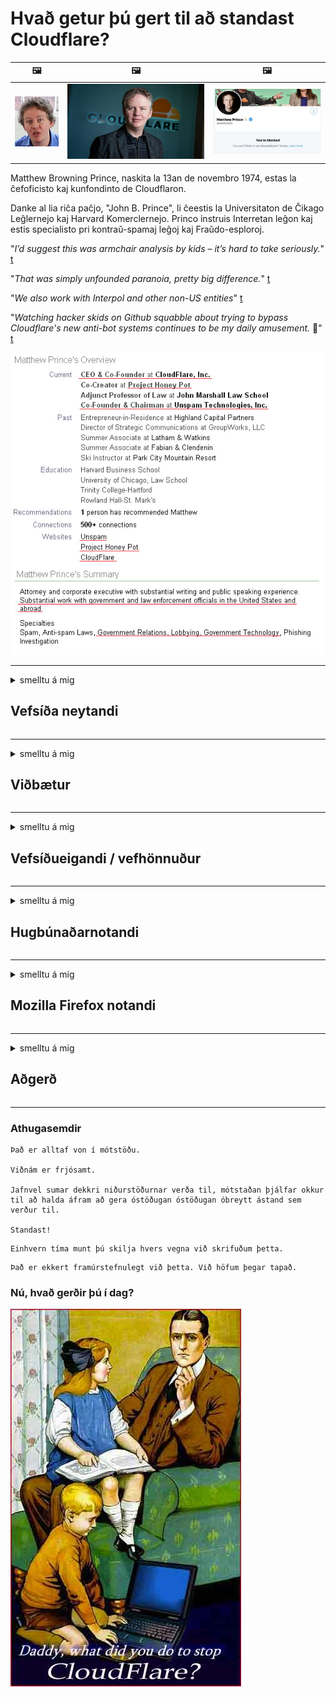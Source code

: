 # Hvað getur þú gert til að standast Cloudflare?

| 🖼 | 🖼 | 🖼 |
| --- | --- | --- |
| ![](../image/matthew_prince_teen.jpg) | ![](../image/matthew_prince.jpg) | ![](../image/blockedbymatthewprince.jpg) |


Matthew Browning Prince, naskita la 13an de novembro 1974, estas la ĉefoficisto kaj kunfondinto de Cloudflaron.

Danke al lia riĉa paĉjo, "John B. Prince", li ĉeestis la Universitaton de Ĉikago Leĝlernejo kaj Harvard Komerclernejo.
Princo instruis Interretan leĝon kaj estis specialisto pri kontraŭ-spamaj leĝoj kaj Fraŭdo-esploroj.


"*I’d suggest this was armchair analysis by kids – it’s hard to take seriously.*" [t](https://www.theguardian.com/technology/2015/nov/19/cloudflare-accused-by-anonymous-helping-isis)

"*That was simply unfounded paranoia, pretty big difference.*"  [t](https://twitter.com/xxdesmus/status/992757936123359233)

"*We also work with Interpol and other non-US entities*" [t](https://twitter.com/eastdakota/status/1203028504184360960)

"*Watching hacker skids on Github squabble about trying to bypass Cloudflare's new anti-bot systems continues to be my daily amusement.* 🍿" [t](https://twitter.com/eastdakota/status/1273277839102656515)


![](../image/whoismp.jpg)

---


<details>
<summary>smelltu á mig

## Vefsíða neytandi
</summary>


- Ef vefsíðan sem þér líkar við notar Cloudflare, segðu þeim að nota ekki Cloudflare.
  - Að væla á samfélagsmiðlum eins og Facebook, Reddit, Twitter eða Mastodon skiptir engu máli. [Aðgerðir eru háværari en hashtags.](https://twitter.com/phyzonloop/status/1274132092490862594)
  - Reyndu að hafa samband við eiganda vefsíðunnar ef þú vilt gera þig gagnlegan.

[Cloudflare sagði](https://github.com/Eloston/ungoogled-chromium/issues/783):
```
Við mælum með að þú leitir til stjórnendanna varðandi tiltekna þjónustu eða vefsvæði sem þú lendir í og ​​deilir reynslu þinni.
```

[Ef þú biður ekki um það, veit eigandi vefsíðunnar aldrei þetta vandamál.](../PEOPLE.md)

![](../image/liberapay.jpg)

[Vel heppnað dæmi](https://counterpartytalk.org/t/turn-off-cloudflare-on-counterparty-co-plz/164/5).<br>
Ertu með vandamál? [Lyftu röddinni núna.](https://github.com/maraoz/maraoz.github.io/issues/1) Dæmi hér að neðan.

```
Þú ert bara að hjálpa til við ritskoðun fyrirtækja og fjöldaeftirlit.
http://crimeflare.eu.org
```

```
Vefsíðan þín er í persónuverndarmisnotuðum garði CloudFlare.
http://crimeflare.eu.org
```

- Taktu þér tíma til að lesa persónuverndarstefnu vefsíðunnar.
  - ef vefsíðan er á bak við Cloudflare eða vefsíða notar þjónustu sem tengist Cloudflare.

Það verður að útskýra hvað „Cloudflare“ er og biðja um leyfi til að deila gögnum þínum með Cloudflare. Brestur á því mun hafa í för með sér trúnaðarbrest og forðast skal viðkomandi vefsíðu.

[Viðunandi dæmi um persónuvernd er hér](https://archive.is/bDlTz) ("Subprocessors" > "Entity Name")

```
Ég hef lesið persónuverndarstefnu þína og ég finn ekki orðið Cloudflare.
Ég neita að deila gögnum með þér ef þú heldur áfram að færa gögnin mín til Cloudflare.
http://crimeflare.eu.org
```

Þetta er dæmi um persónuverndarstefnu sem hefur ekki orðið Cloudflare.
[Liberland Jobs](https://archive.is/daKIr) [privacy policy](https://docsend.com/view/feiwyte):

![](../image/cfwontobey.jpg)

Cloudflare hefur sína persónuverndarstefnu.
[Cloudflare elskar doxxing fólk.](https://www.reddit.com/r/GamerGhazi/comments/2s64fe/be_wary_reporting_to_cloudflare/)

Hér er gott dæmi um skráningarform á vefsíðu.
AFAIK, núll vefsíða gerðu þetta. Ætlarðu að treysta þeim?

```
Með því að smella á „Skráðu þig fyrir XYZ“ samþykkirðu þjónustuskilmála okkar og persónuverndaryfirlýsingu.
Þú samþykkir einnig að deila gögnum þínum með Cloudflare og samþykkir einnig persónuverndaryfirlýsingu cloudflare.
Ef Cloudflare lekur upplýsingum þínum eða leyfir þér ekki að tengjast netþjónum okkar, þá er það ekki okkur að kenna. [*]

[ Skráðu þig ] [ ég er ósammála ]
```
[*] [PEOPLE.md](../PEOPLE.md)


- Reyndu að nota ekki þjónustu þeirra. Mundu að Cloudflare fylgist með þér.
  - ["I'm in your TLS, sniffin' your passworz"](../image/iminurtls.jpg)

- Leitaðu að annarri vefsíðu. Það eru valkostir og tækifæri á internetinu!

- Sannfærðu vini þína um að nota Tor daglega.
  - Nafnleynd ætti að vera staðall opins internets!
  - [Athugaðu að Tor verkefnið mislíkar þetta verkefni.](../HISTORY.md)

</details>

------

<details>
<summary>smelltu á mig

## Viðbætur
</summary>

- Ef vafrinn þinn er Firefox, Tor Browser eða Ungoogled Chromium skaltu nota eina af þessum viðbótum hér að neðan.
  - Ef þú vilt bæta við öðrum nýjum viðbótum skaltu spyrja um það fyrst.


| Nafn | Hönnuður | Stuðningur | Getur lokað | Get látið vita | Chrome |
| -------- | -------- | -------- | -------- | -------- | -------- |
| [Bloku Cloudflaron MITM-Atakon](../subfiles/about.bcma.md) | #Addon | [ ? ](http://crimeflare.eu.org/) | **Já**     | **Já**     |  **Já** |
| [Ĉu ligoj estas vundeblaj al MITM-atako?](../subfiles/about.ismm.md) | #Addon | [ ? ](http://crimeflare.eu.org/) | Nei     | **Já**     |  **Já** |
| [Ĉu ĉi tiuj ligoj blokos Tor-uzanton?](../subfiles/about.isat.md) | #Addon | [ ? ](http://crimeflare.eu.org/) | Nei     | **Já**     |  **Já** |
| [Block Cloudflare MITM Attack](https://trac.torproject.org/projects/tor/attachment/ticket/24351/block_cloudflare_mitm_attack-1.0.14.1-an%2Bfx.xpi)<br>[**DELETED BY TOR PROJECT**](../HISTORY.md) | nullius | [ ? ](../tool/block_cloudflare_mitm_fx), [Link](http://crimeflare.eu.org/) | **Já**     | **Já**     |  Nei |
| [TPRB](http://34ahehcli3epmhbu2wbl6kw6zdfl74iyc4vg3ja4xwhhst332z3knkyd.onion/) | Sw | [ ? ](http://34ahehcli3epmhbu2wbl6kw6zdfl74iyc4vg3ja4xwhhst332z3knkyd.onion/) | **Já**     | **Já**     |  Nei |
| [Detect Cloudflare](https://addons.mozilla.org/en-US/firefox/addon/detect-cloudflare/) | Frank Otto | [ ? ](https://github.com/traktofon/cf-detect) | Nei     | **Já**     |  Nei |
| [True Sight](https://addons.mozilla.org/en-US/firefox/addon/detect-cloudflare-plus/) | claustromaniac | [ ? ](https://github.com/claustromaniac/detect-cloudflare-plus) | Nei     | **Já**     |  Nei |
| [Which Cloudflare datacenter am I visiting?](https://addons.mozilla.org/en-US/firefox/addon/cf-pop/) | 依云 | [ ? ](https://github.com/lilydjwg/cf-pop) | Nei     | **Já**     |  Nei |


- „Decentraleyes“ getur stöðvað tengingu við „CDNJS (Cloudflare)“.
  - Það kemur í veg fyrir að margar beiðnir berist netkerfum og þjónar staðbundnum skrám til að koma í veg fyrir að vefsvæði brotni.
  - Framkvæmdaraðilinn svaraði: "[very concerning indeed](https://github.com/Synzvato/decentraleyes/issues/236#issuecomment-352049501)", "[widespread usage severely centralizes the web](https://github.com/Synzvato/decentraleyes/issues/251#issuecomment-366752049)"

- [Þú getur líka fjarlægt Cloudflare skírteini eða vantraust frá skírteinisvaldinu þínu.](https://www.ssl.com/how-to/remove-root-certificate-firefox/)

</details>

------

<details>
<summary>smelltu á mig

## Vefsíðueigandi / vefhönnuður
</summary>


![](../image/word_cloudflarefree.jpg)

- Ekki nota Cloudflare lausn, tímabil.
  - Þú getur gert betur en það, ekki satt? [Hér er hvernig á að fjarlægja Cloudflare áskriftir, áætlanir, lén eða reikninga.](https://support.cloudflare.com/hc/en-us/articles/200167776-Removing-subscriptions-plans-domains-or-accounts)

| 🖼 | 🖼 |
| --- | --- |
| ![](../image/htmlalertcloudflare.jpg) | ![](../image/htmlalertcloudflare2.jpg) |

- Viltu fleiri viðskiptavini? Þú veist hvað ég á að gera. Vísbending er „fyrir ofan línu“.
  - [Halló, þú skrifaðir „Við tökum friðhelgi þína alvarlega“ en ég fékk „Villa 403 Bannað nafnlaust umboð ekki leyfilegt“.](https://it.slashdot.org/story/19/02/19/0033255/stop-saying-we-take-your-privacy-and-security-seriously) Af hverju ertu að loka á Tor eða VPN? Og af hverju ertu að loka á tímabundinn tölvupóst?

![](../image/anonexist.jpg)

- Notkun Cloudflare eykur líkurnar á bilun. Gestir fá ekki aðgang að vefsíðunni þinni ef netþjónninn þinn er niðri eða Cloudflare er niðri.
  - [Haldiði virkilega að Cloudflare hafi aldrei farið niður?](https://www.ibtimes.com/cloudflare-down-not-working-sites-producing-504-gateway-timeout-errors-2618008) [Another](https://twitter.com/Jedduff/status/1097875615997399040) [sample](https://twitter.com/search?f=tweets&vertical=default&q=Cloudflare%20is%20having%20problems). [Need more](../PEOPLE.md)?

![](../image/cloudflareinternalerror.jpg)

- Notkun Cloudflare til að setja umboð fyrir „API þjónustu“, „hugbúnaðaruppfærsluþjón“ eða „RSS straum“ skaðar viðskiptavini þína. Viðskiptavinur hringdi í þig og sagði „Ég get ekki notað API þitt lengur“ og þú hefur ekki hugmynd um hvað er að gerast. Cloudflare getur þagað niður viðskiptavin þinn. Finnst þér það í lagi?
  - Það eru margir RSS lesandi viðskiptavinur og RSS lesandi netþjónusta. Af hverju ertu að birta RSS straum ef þú ert ekki að leyfa fólki að gerast áskrifandi?

![](../image/rssfeedovercf.jpg)

- Þarftu HTTPS vottorð? Notaðu „Við skulum dulkóða“ eða bara kaupa það frá CA fyrirtæki.

- Þarftu DNS netþjón? Geturðu ekki sett upp þinn eigin netþjón? Hvað með þá: [Hurricane Electric Free DNS](https://dns.he.net/), [Dyn.com](https://dyn.com/dns/), [1984 Hosting](https://www.1984hosting.com/), [Afraid.Org (Stjórnandi eyðir reikningnum þínum ef þú notar TOR)](https://freedns.afraid.org/)

- Ertu að leita að hýsingarþjónustu? Aðeins ókeypis? Hvað með þá: [Onion Service](http://vww6ybal4bd7szmgncyruucpgfkqahzddi37ktceo3ah7ngmcopnpyyd.onion/en/security/network-security/tor/onionservices-best-practices), [Free Web Hosting Area](https://freewha.com/), [Autistici/Inventati Web Site Hosting](https://www.autinv5q6en4gpf4.onion/services/website), [Github Pages](https://pages.github.com/), [Surge](https://surge.sh/)
  - [Valkostir við Cloudflare](../subfiles/cloudflare-alternatives.md)

- Ertu að nota „cloudflare-ipfs.com“? [Veistu að Cloudflare IPFS er slæmt?](../PEOPLE.md)

- Settu upp vefforritavörn eins og OWASP og Fail2Ban á netþjóninum þínum og stilltu hann rétt.
  - Að loka á Tor er ekki lausn. Ekki refsa öllum bara fyrir litla slæma notendur.

- Beindu eða lokaðu fyrir „Cloudflare Warp“ notendur að fá aðgang að vefsíðunni þinni. Og gefðu ástæðu ef þú getur.

> IP listi: "[Núverandi IP svið Cloudflare](cloudflare_inc/)"

> A: Lokaðu þeim bara

```
server {
...
deny 173.245.48.0/20;
deny 103.21.244.0/22;
deny 103.22.200.0/22;
deny 103.31.4.0/22;
deny 141.101.64.0/18;
deny 108.162.192.0/18;
deny 190.93.240.0/20;
deny 188.114.96.0/20;
deny 197.234.240.0/22;
deny 198.41.128.0/17;
deny 162.158.0.0/15;
deny 104.16.0.0/12;
deny 172.64.0.0/13;
deny 131.0.72.0/22;
deny 2400:cb00::/32;
deny 2606:4700::/32;
deny 2803:f800::/32;
deny 2405:b500::/32;
deny 2405:8100::/32;
deny 2a06:98c0::/29;
deny 2c0f:f248::/32;
...
}
```

> B: Áframsenda á viðvörunarsíðu

```
http {
...
geo $iscf {
default 0;
173.245.48.0/20 1;
103.21.244.0/22 1;
103.22.200.0/22 1;
103.31.4.0/22 1;
141.101.64.0/18 1;
108.162.192.0/18 1;
190.93.240.0/20 1;
188.114.96.0/20 1;
197.234.240.0/22 1;
198.41.128.0/17 1;
162.158.0.0/15 1;
104.16.0.0/12 1;
172.64.0.0/13 1;
131.0.72.0/22 1;
2400:cb00::/32 1;
2606:4700::/32 1;
2803:f800::/32 1;
2405:b500::/32 1;
2405:8100::/32 1;
2a06:98c0::/29 1;
2c0f:f248::/32 1;
}
...
}

server {
...
if ($iscf) {rewrite ^ https://example.com/cfwsorry.php;}
...
}

<?php
header('HTTP/1.1 406 Not Acceptable');
echo <<<CLOUDFLARED
Thank you for visiting ourwebsite.com!<br />
We are sorry, but we can't serve you because your connection is being intercepted by Cloudflare.<br />
Please read http://crimeflare.eu.org for more information.<br />
CLOUDFLARED;
die();
```

- Settu upp Tor Onion Service eða I2P insite ef þú trúir á frelsi og tekur vel á móti nafnlausum notendum.

- Biddu um ráð frá öðrum Clearnet / Tor tvöföldum vefrekendum og eignast nafnlausa vini!

</details>

------

<details>
<summary>smelltu á mig

## Hugbúnaðarnotandi
</summary>


- Discord er að nota CloudFlare. Valkostir? Við mælum með [**Briar** (Android)](https://f-droid.org/en/packages/org.briarproject.briar.android/), [Ricochet (PC)](https://ricochet.im/), [Tox + Tor (Android/PC)](https://tox.chat/download.html)
  - Briar inniheldur Tor púkann svo þú þurfir ekki að setja upp Orbot.
  - Qwtch verktaki, Open Privacy, eyddi stop_cloudflare verkefni úr git þjónustu sinni án fyrirvara.

- Ef þú notar Debian GNU / Linux eða einhverjar afleiður, gerðu þá áskrift: [bug #831835](https://bugs.debian.org/cgi-bin/bugreport.cgi?bug=831835). Og ef þú getur, hjálpaðu til við að staðfesta plásturinn og hjálpaðu umsjónarmanni að komast að réttri niðurstöðu um hvort hann ætti að vera samþykktur.

- Mæli alltaf með þessum vöfrum.

| Nafn | Hönnuður | Stuðningur | Athugasemd |
| -------- | -------- | -------- | -------- |
| [Ungoogled-Chromium](https://ungoogled-software.github.io/ungoogled-chromium-binaries/) | Eloston | [ ? ](https://github.com/Eloston/ungoogled-chromium) | PC (Win, Mac, Linux)  _!Tor_ |
| [Bromite](https://www.bromite.org/fdroid) | Bromite | [ ? ](https://github.com/bromite/bromite/issues) | Android  _!Tor_ |
| [Tor Browser](https://www.torproject.org/download/) | Tor Project | [ ? ](https://support.torproject.org/) | PC (Win, Mac, Linux)  _Tor_|
| [Tor Browser Android](https://www.torproject.org/download/) | Tor Project | [ ? ](https://support.torproject.org/) | Android  _Tor_|
| [Onion Browser](https://itunes.apple.com/us/app/onion-browser/id519296448?mt=8) | Mike Tigas | [ ? ](https://github.com/OnionBrowser/OnionBrowser/issues) | Apple iOS  _Tor_|
| [GNU/Icecat](https://www.gnu.org/software/gnuzilla/) | GNU | [ ? ](https://www.gnu.org/software/gnuzilla/) | PC (Linux) |
| [IceCatMobile](https://f-droid.org/en/packages/org.gnu.icecat/) | GNU | [ ? ](https://lists.gnu.org/mailman/listinfo/bug-gnuzilla) | Android |
| [Iridium Browser](https://iridiumbrowser.de/about/) | Iridium | [ ? ](https://github.com/iridium-browser/iridium-browser/) | PC (Win, Mac, Linux, OpenBSD) |


Persónuvernd annars hugbúnaðar er ófullkomin. Þetta þýðir ekki að Tor vafrinn sé „fullkominn“.
Það er ekkert 100% öruggt né 100% lokað á internetinu og tækninni.

- Viltu ekki nota Tor? Þú getur notað hvaða vafra sem er með Tor púkanum.
  - [Athugið að Tor verkefnið líkar ekki þetta.](https://support.torproject.org/tbb/tbb-9/) Notaðu Tor Browser ef þú ert fær um það.
- [Hvernig á að nota Chromium með Tor](../subfiles/chromium_tor.md)


Við skulum tala um friðhelgi annars hugbúnaðar.

- [Ef þú þarft virkilega að nota Firefox skaltu velja „Firefox ESR“.](https://www.mozilla.org/en-US/firefox/organizations/)
  - [Firefox - Njósnahugavakt](https://spyware.neocities.org/articles/firefox.html)
  - [Firefox hafnar málfrelsi, bannar málfrelsi](https://web.archive.org/web/20200423010026/https://reclaimthenet.org/firefox-rejects-free-speech-bans-free-speech-commenting-plugin-dissenter-from-its-extensions-gallery/)
  - ["100+ atkvæði. Það virðist eins og að biðja hugbúnaðarfyrirtæki að halda sig við ... hugbúnaður er bara of mikið þessa dagana."](https://old.reddit.com/r/firefox/comments/gutdiw/weve_got_work_to_do_the_mozilla_blog/fslbbb6/)
  - [Uh, af hverju sýnir Firefox mér styrktar hlekki á slóðastikunni minni?](https://www.reddit.com/r/firefox/comments/jybx2w/uh_why_is_firefox_showing_me_sponsored_links_in/)
  - [Mozilla - Djöfullinn holdtekinn](https://digdeeper.neocities.org/ghost/mozilla.html)

- [Mundu að Mozilla er að nota Cloudflare þjónustu.](https://www.robtex.com/dns-lookup/www.mozilla.org) [Þeir eru líka að nota DNS þjónustu Cloudflare á vörunni sinni.](https://www.theregister.co.uk/2018/03/21/mozilla_testing_dns_encryption/)

- [Mozilla hafnaði þessum miða opinberlega.](https://bugzilla.mozilla.org/show_bug.cgi?id=1426618)

- [Firefox Focus er brandari.](https://github.com/mozilla-mobile/focus-android/issues/1743) [Þeir lofuðu að slökkva á fjarvistum en þeir breyttu því.](https://github.com/mozilla-mobile/focus-android/issues/4210)

- [PaleMoon / Basilisk verktaki elskar Cloudflare.](https://github.com/mozilla-mobile/focus-android/issues/1743#issuecomment-345993097)
  - [Archive Server Pale Moon reiðhestur og dreifði spilliforritum í 18 mánuði](https://www.reddit.com/r/privacytoolsIO/comments/cc808y/pale_moons_archive_server_hacked_and_spread/)
  - Hann hatar líka Tor notendur - "[Láttu það vera fjandsamlegt gagnvart Tor. Ég held að flestar síður ættu að vera fjandsamlegar gagnvart Tor miðað við afar háan misnotkunarstuðul.](https://github.com/yacy/yacy_search_server/issues/314#issuecomment-565932097)"

- [Waterfox er með alvarlegt „síma heima“ vandamál](https://spyware.neocities.org/articles/waterfox.html)

- [Google Chrome er njósnaforrit.](https://www.gnu.org/proprietary/malware-google.en.html)
  - [Google snýr að virkni þinni.](https://spyware.neocities.org/articles/chrome.html)

- [SRWare Iron gerir of marga síma að heimatengingu.](https://spyware.neocities.org/articles/iron.html) Það tengist einnig google lénum.

- [Brave Browser hvítlisti Facebook / Twitter rekja spor einhvers.](https://www.bleepingcomputer.com/news/security/facebook-twitter-trackers-whitelisted-by-brave-browser/)
  - [Hér eru fleiri mál.](https://spyware.neocities.org/articles/brave.html)
  - [auðkenni hlutdeildarfélags binance](https://twitter.com/cryptonator1337/status/1269594587716374528)

- [Microsoft Edge leyfir Facebook að keyra Flash kóða á bak við notendur.](https://www.zdnet.com/article/microsoft-edge-lets-facebook-run-flash-code-behind-users-backs/)

- [Vivaldi virðir ekki friðhelgi þína.](https://spyware.neocities.org/articles/vivaldi.html)

- [Njósnaforrit óperu: Einstaklega hátt](https://spyware.neocities.org/articles/opera.html)

- Apple iOS: [Þú ættir alls ekki að nota iOS, aðallega vegna þess að það er spilliforrit.](https://www.gnu.org/proprietary/malware-apple.html)

Þess vegna mælum við aðeins með ofangreindri töflu. Ekkert annað.

</details>

------

<details>
<summary>smelltu á mig

## Mozilla Firefox notandi
</summary>


- „Firefox Nightly“ mun senda upplýsingar um kembiforrit til Mozilla netþjóna án þess að afþakka aðferðina.
  - [Netþjónar Mozilla virða fyrir sér Cloudflare](https://www.digwebinterface.com/?hostnames=www.mozilla.org%0D%0Amozilla.cloudflare-dns.com&type=&ns=resolver&useresolver=8.8.4.4&nameservers=)

- Það er hægt að banna Firefox að tengjast Mozilla netþjónum.
  - [Leiðbeiningar um stefnu-sniðmát Mozilla](https://github.com/mozilla/policy-templates/blob/master/README.md)
  - Hafðu í huga að þetta bragð gæti hætt að virka í seinni útgáfu vegna þess að Mozilla hefur gaman af því að setja sjálfan sig á undanþágulista.
  - Notaðu eldvegg og DNS síu til að loka þeim alveg.

"`/distribution/policies.json`"

>     "WebsiteFilter": {
> 		"Block": [
> 		"*://*.mozilla.com/*",
> 		"*://*.mozilla.net/*",
> 		"*://*.mozilla.org/*",
> 		"*://webcompat.com/*",
> 		"*://*.firefox.com/*",
> 		"*://*.thunderbird.net/*",
> 		"*://*.cloudflare.com/*"
> 		]
>     },


- ~~Tilkynntu villu á rekja spor einhvers mozilla og segðu þeim að nota ekki Cloudflare.~~ Það var galla skýrsla um bugzilla. Margir sendu áhyggjur sínar, en stjórnandinn leyndi göllunum árið 2018.

- Þú getur gert DoH óvirkt í Firefox.
  - [Skiptu um sjálfgefna DNS-þjónustuveitu Firefox](../subfiles/change-firefox-dns.md)

![](../image/firefoxdns.jpg)

- [Ef þú vilt nota DNS sem ekki er ISP skaltu íhuga að nota OpenNIC Tier2 DNS þjónustu eða einhverja DNS þjónustu sem ekki er Cloudflare.](https://wiki.opennic.org/start)
![](../image/opennic.jpg)
  - Lokaðu fyrir Cloudflare með DNS. [Crimeflare DNS](https://dns.crimeflare.eu.org/)

- Þú getur notað Tor sem DNS upplausn. [Ef þú ert ekki Tor sérfræðingur skaltu spyrja hér.](https://tor.stackexchange.com/)

> **Hvernig?**
> 1. Sæktu Tor og settu það upp á tölvunni þinni.
> 2. Bættu þessari línu við „torrc“ skrá.
> DNSPort 127.0.0.1:53
> 3. Endurræstu Tor.
> 4. Stilltu DNS miðlara tölvunnar á „127.0.0.1“.

</details>

------

<details>
<summary>smelltu á mig

## Aðgerð
</summary>


- Segðu öðrum í kringum þig um hættuna sem fylgir Cloudflare.

- [Hjálpaðu til við að bæta þessa geymslu.](http://crimeflare.eu.org).
  - Bæði listarnir, rökin gegn því og smáatriðin.

- [Skjalaðu og gerðu mjög opinber þar sem hlutirnir fara úrskeiðis með Cloudflare (og svipuð fyrirtæki) og vertu viss um að nefna þessa geymslu þegar þú gerir það](http://crimeflare.eu.org) :)

- Fáðu fleiri sem nota Tor sjálfgefið svo þeir geti upplifað vefinn frá sjónarhorni mismunandi heimshluta.

- Byrjaðu hópa, á samfélagsmiðlum og mataræði, tileinkað því að frelsa heiminn frá Cloudflare.

- Tengdu við þessa hópa í þessari geymslu, þar sem við á, - það getur verið staður til að samræma að vinna saman sem hópar.

- [Byrjaðu kofa sem getur veitt þýðingarmikinn valkost fyrir Cloudflare.](../subfiles/cloudflare-alternatives.md)

- Láttu okkur vita af einhverjum valkostum sem hjálpa að minnsta kosti að veita margþætta vörn gegn Cloudflare.

- Ef þú ert viðskiptavinur Cloudflare skaltu stilla persónuverndarstillingar þínar og bíða eftir að þeir brjóti í bága við þær.
  - [Færðu þá gjald gegn ruslpósti / friðhelgi einkalífs.](https://twitter.com/thexpaw/status/1108424723233419264)

- Ef þú ert í Bandaríkjunum og vefsíðan sem um ræðir er banki eða endurskoðandi, reyndu að koma lögfræðilegum þrýstingi á lögin Gramm – Leach – Bliley, eða Bandaríkjamenn með skertar aðgerðir og tilkynntu okkur hversu langt þú nærð .

- Ef vefsíðan er opinber síða, reyndu að koma lögfræðilegum þrýstingi undir 1. breytingu á stjórnarskrá Bandaríkjanna.

- Ef þú ert ríkisborgari ESB skaltu hafa samband við vefsíðuna til að senda persónulegar upplýsingar þínar samkvæmt almennri persónuverndarreglugerð. Ef þeir neita að veita þér upplýsingar þínar er það brot á lögum.

- Fyrir fyrirtæki sem segjast bjóða þjónustu á vefsíðu sinni, reyndu að tilkynna þær sem „rangar auglýsingar“ til neytendaverndarstofnana og BBB. Cloudflare vefsíður eru þjónar af Cloudflare netþjónum.

- [ITU leggur til í bandarísku samhengi að Cloudflare sé byrjað að verða nógu stórt til þess að auðhringalöggjöf gæti komið niður á þeim.](https://www.itu.int/en/ITU-T/Workshops-and-Seminars/20181218/Documents/Geoff_Huston_Presentation.pdf)

- Það má hugsa sér að GNU GPL útgáfa 4 geti falið í sér að geyma heimildakóða á bak við slíka þjónustu, þar sem krafist er fyrir öll GPLv4 og síðar forrit sem að minnsta kosti frumkóðinn er aðgengilegur með miðli sem gerir ekki mismunun á Tor notendum.

</details>

------

### Athugasemdir

```
Það er alltaf von í mótstöðu.

Viðnám er frjósamt.

Jafnvel sumar dekkri niðurstöðurnar verða til, mótstaðan þjálfar okkur til að halda áfram að gera óstöðugan óstöðugan óbreytt ástand sem verður til.

Standast!
```

```
Einhvern tíma munt þú skilja hvers vegna við skrifuðum þetta.
```

```
Það er ekkert framúrstefnulegt við þetta. Við höfum þegar tapað.
```

### Nú, hvað gerðir þú í dag?


![](../image/stopcf.jpg)
